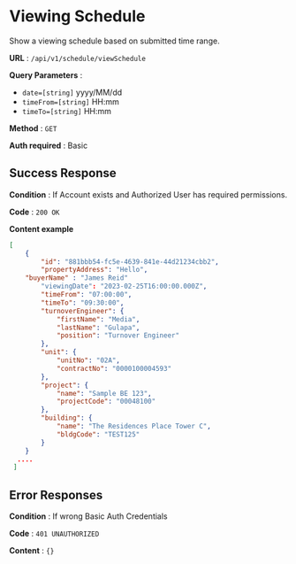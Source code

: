 # Viewing Schedule

Show a viewing schedule based on submitted time range.

**URL** : `/api/v1/schedule/viewSchedule`

**Query Parameters** : 

- `date=[string]` yyyy/MM/dd
- `timeFrom=[string]` HH:mm
- `timeTo=[string]` HH:mm

**Method** : `GET`

**Auth required** : Basic


## Success Response

**Condition** : If Account exists and Authorized User has required permissions.

**Code** : `200 OK`

**Content example**

```json
[
	{
		"id": "881bbb54-fc5e-4639-841e-44d21234cbb2",
		"propertyAddress": "Hello",
    "buyerName" : "James Reid"
		"viewingDate": "2023-02-25T16:00:00.000Z",
		"timeFrom": "07:00:00",
		"timeTo": "09:30:00",
		"turnoverEngineer": {
			"firstName": "Media",
			"lastName": "Gulapa",
			"position": "Turnover Engineer"
		},
		"unit": {
			"unitNo": "02A",
			"contractNo": "0000100004593"
		},
		"project": {
			"name": "Sample BE 123",
			"projectCode": "00048100"
		},
		"building": {
			"name": "The Residences Place Tower C",
			"bldgCode": "TEST125"
		}
	}
  ....
 ]
```

## Error Responses

**Condition** : If wrong Basic Auth Credentials

**Code** : `401 UNAUTHORIZED`

**Content** : `{}`
